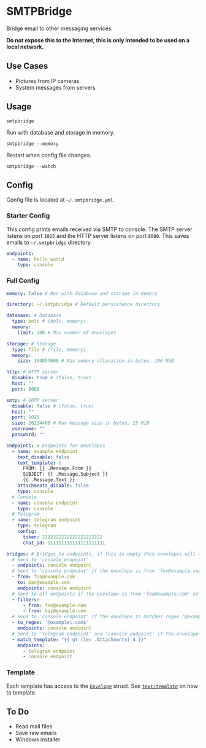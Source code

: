 # SMTPBridge

Bridge email to other messaging services.

**Do not expose this to the Internet, this is only intended to be used on a local network.**

## Use Cases

- Pictures from IP cameras
- System messages from servers

## Usage

```
smtpbridge
```

Run with database and storage in memory.

```
smtpbridge --memory
```

Restart when config file changes.

```
smtpbridge --watch
```

## Config

Config file is located at `~/.smtpbridge.yml`.

### Starter Config

This config prints emails received via SMTP to console.
The SMTP server listens on port `1025` and the HTTP server listens on port `8080`.
This saves emails to `~/.smtpbridge` directory.

```yaml
endpoints:
  - name: hello world
    type: console
```

### Full Config

```yaml
memory: false # Run with database and storage in memory

directory: ~/.smtpbridge # Default persistence directory

database: # Database
  type: bolt # (bolt, memory)
  memory:
    limit: 100 # Max number of envelopes

storage: # Storage
  type: file # (file, memory)
  memory:
    size: 104857600 # Max memory allocation in bytes, 100 MiB

http: # HTTP server
  disable: true # (false, true)
  host: ""
  port: 8080

smtp: # SMTP server
  disable: false # (false, true)
  host: ""
  port: 1025
  size: 26214400 # Max message size in bytes, 25 MiB
  username: ""
  password: ""

endpoints: # Endpoints for envelopes
  - name: example endpoint
    text_disable: false
    text_template: |
      FROM: {{ .Message.From }}
      SUBJECT: {{ .Message.Subject }}
      {{ .Message.Text }}
    attachments_disable: false
    type: console
  # Console
  - name: console endpoint
    type: console
  # Telegram
  - name: telegram endpoint
    type: telegram
    config:
      token: 2222222222222222222222
      chat_id: 111111111111111111111

bridges: # Bridges to endpoints, if this is empty then envelopes will always be sent to all endpoints
  # Send to 'console endpoint'
  - endpoints: console endpoint
  # Send to 'console endpoint' if the envelope is from 'foo@example.com' and is to 'bar@example.com'
  - from: foo@example.com
    to: bar@example.com
    endpoints: console endpoint
  # Send to all endpoints if the envelope is from 'foo@example.com' or 'baz@example.com'
  - filters:
      - from: foo@example.com
      - from: baz@example.com
  # Send to 'console endpoint' if the envelope to matches regex "@example\.com$"
  - to_regex: '@example\.com$'
    endpoints: console endpoint
  # Send to 'telegram endpoint' and 'console endpoint' if the envelope has more than 4 attachments
  - match_template: "{{ gt (len .Attachments) 4 }}"
    endpoints:
      - telegram endpoint
      - console endpoint
```

### Template

Each template has access to the [`Envelope`](./core/envelope/envelope.go) struct.
See [`text/template`](https://pkg.go.dev/text/template) on how to template.

## To Do

- Read mail files
- Save raw emails
- Windows installer

